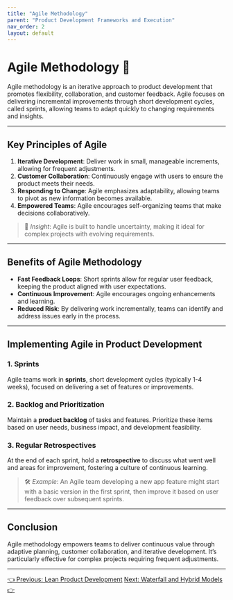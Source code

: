 ```yaml
---
title: "Agile Methodology"
parent: "Product Development Frameworks and Execution"
nav_order: 2
layout: default
---
```


# Agile Methodology 🔄

Agile methodology is an iterative approach to product development that promotes flexibility, collaboration, and customer feedback. Agile focuses on delivering incremental improvements through short development cycles, called sprints, allowing teams to adapt quickly to changing requirements and insights.

---

## Key Principles of Agile

1. **Iterative Development**: Deliver work in small, manageable increments, allowing for frequent adjustments.
2. **Customer Collaboration**: Continuously engage with users to ensure the product meets their needs.
3. **Responding to Change**: Agile emphasizes adaptability, allowing teams to pivot as new information becomes available.
4. **Empowered Teams**: Agile encourages self-organizing teams that make decisions collaboratively.

> 🔄 *Insight*: Agile is built to handle uncertainty, making it ideal for complex projects with evolving requirements.

---

## Benefits of Agile Methodology

- **Fast Feedback Loops**: Short sprints allow for regular user feedback, keeping the product aligned with user expectations.
- **Continuous Improvement**: Agile encourages ongoing enhancements and learning.
- **Reduced Risk**: By delivering work incrementally, teams can identify and address issues early in the process.

---

## Implementing Agile in Product Development

### 1. Sprints

Agile teams work in **sprints**, short development cycles (typically 1-4 weeks), focused on delivering a set of features or improvements.

### 2. Backlog and Prioritization

Maintain a **product backlog** of tasks and features. Prioritize these items based on user needs, business impact, and development feasibility.

### 3. Regular Retrospectives

At the end of each sprint, hold a **retrospective** to discuss what went well and areas for improvement, fostering a culture of continuous learning.

> 🛠️ *Example*: An Agile team developing a new app feature might start with a basic version in the first sprint, then improve it based on user feedback over subsequent sprints.

---

## Conclusion

Agile methodology empowers teams to deliver continuous value through adaptive planning, customer collaboration, and iterative development. It’s particularly effective for complex projects requiring frequent adjustments.

---

<div class="nav-buttons">
    <a href="/product-development-frameworks-and-execution/lean-product-development/" class="btn btn-secondary">👈 Previous: Lean Product Development</a>
    <a href="/product-development-frameworks-and-execution/waterfall-and-hybrid-models/" class="btn btn-primary">Next: Waterfall and Hybrid Models 👉</a>
</div>